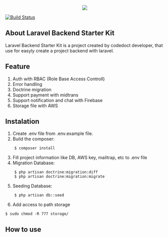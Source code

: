 <p align="center"><img src="https://laravel.com/assets/img/components/logo-laravel.svg"></p>

<a href="https://travis-ci.org/laravel/framework"><img src="https://travis-ci.org/laravel/framework.svg" alt="Build Status"></a>

## About Laravel Backend Starter Kit

Laravel Backend Starter Kit is a project created by codedoct developer, that use for easyly create a project backend with laravel.

## Feature
1. Auth with RBAC (Role Base Access Controll)
2. Error handling
3. Doctrine migration
4. Support payment with midtrans
5. Support notification and chat with Firebase
6. Storage file with AWS

## Instalation
1. Create .env file from .env.example file.
2. Build the composer:
```
	$ composer install
```
3. Fill project information like DB, AWS key, mailtrap, etc to .env file
4. Migration Database:
```
	$ php artisan doctrine:migration:diff
	$ php artisan doctrine:migration:migrate
```
5. Seeding Database:
```
	$ php artisan db::seed
```
6. Add access to path storage
```
$ sudo chmod -R 777 storage/
```

## How to use



